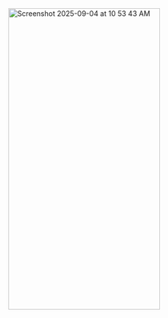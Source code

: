<img width="303" height="602" alt="Screenshot 2025-09-04 at 10 53 43 AM" src="https://github.com/user-attachments/assets/1df98d23-7ee9-4b51-bb25-2c2fa8e22daf" />
